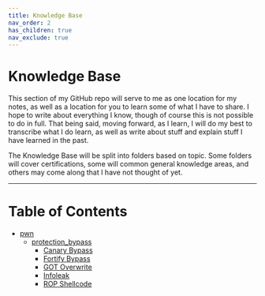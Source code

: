 ```yaml
---
title: Knowledge Base
nav_order: 2
has_children: true
nav_exclude: true
---
```


# Knowledge Base

This section of my GitHub repo will serve to me as one location for my notes, as well as a location for you to learn some of what I have to share. I hope to write about everything I know, though of course this is not possible to do in full. That being said, moving forward, as I learn, I will do my best to transcribe what I do learn, as well as write about stuff and explain stuff I have learned in the past.

The Knowledge Base will be split into folders based on topic. Some folders will cover certifications, some will common general knowledge areas, and others may come along that I have not thought of yet.

---

# Table of Contents
- [pwn](pwn/README.md)
    - [protection_bypass](pwn/protection_bypass/)
        - [Canary Bypass](pwn/protection_bypass/canary_bypass.md)
        - [Fortify Bypass](pwn/protection_bypass/fortify_bypass.md)
        - [GOT Overwrite](pwn/protection_bypass/got_overwrite.md)
        - [Infoleak](pwn/protection_bypass/infoleak.md)
        - [ROP Shellcode](pwn/protection_bypass/rop_shellcode.md)